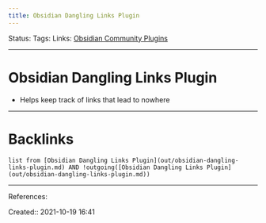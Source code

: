 ```yaml
---
title: Obsidian Dangling Links Plugin
---
```

Status: 
Tags: 
Links: [Obsidian Community Plugins](out/obsidian-community-plugins.md)
___
# Obsidian Dangling Links Plugin
- Helps keep track of links that lead to nowhere
___
# Backlinks
```dataview
list from [Obsidian Dangling Links Plugin](out/obsidian-dangling-links-plugin.md) AND !outgoing([Obsidian Dangling Links Plugin](out/obsidian-dangling-links-plugin.md))
```
___
References:

Created:: 2021-10-19 16:41